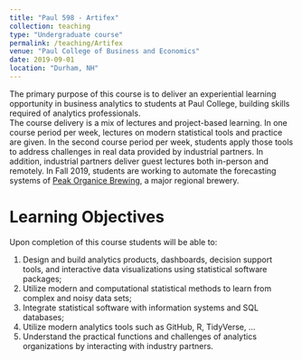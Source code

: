 ```yaml
---
title: "Paul 598 - Artifex"
collection: teaching
type: "Undergraduate course"
permalink: /teaching/Artifex
venue: "Paul College of Business and Economics"
date: 2019-09-01
location: "Durham, NH"
---
```


The primary purpose of this course is to deliver an experiential learning opportunity in business analytics to students at Paul College, building skills required of analytics professionals.  
The course delivery is a mix of lectures and project-based learning.  In one course period per week, lectures on modern statistical tools and practice are given.  In the second course period per week, students apply those tools to address challenges in real data provided by industrial partners.  In addition, industrial partners deliver guest lectures both in-person and remotely. In Fall 2019, students are working to automate the forecasting systems of [Peak Organice Brewing](https://www.peakbrewing.com/), a major regional brewery.             


Learning Objectives
======
Upon completion of this course students will be able to: 
  1.	Design and build analytics products, dashboards, decision support tools, and interactive data visualizations using statistical software packages; 
  2.	Utilize modern and computational statistical methods to learn from complex and noisy data sets; 
  3.	Integrate statistical software with information systems and SQL databases;
  4.	Utilize modern analytics tools such as GitHub, R, TidyVerse, …   
  5.	Understand the practical functions and challenges of analytics organizations by interacting with industry partners.



